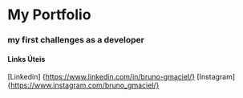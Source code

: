 # My Portfolio
### my first challenges as a developer

#### Links Úteis
[Linkedin] {https://www.linkedin.com/in/bruno-gmaciel/}
[Instagram] {https://www.instagram.com/bruno_gmaciel/}

